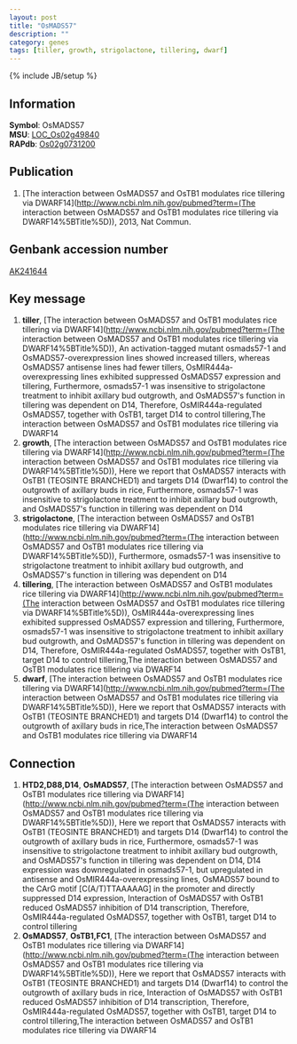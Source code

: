 ```yaml
---
layout: post
title: "OsMADS57"
description: ""
category: genes
tags: [tiller, growth, strigolactone, tillering, dwarf]
---
```

{% include JB/setup %}

## Information
__Symbol__: OsMADS57  
__MSU__: [LOC_Os02g49840](http://rice.plantbiology.msu.edu/cgi-bin/ORF_infopage.cgi?orf=LOC_Os02g49840)  
__RAPdb__: [Os02g0731200](http://rapdb.dna.affrc.go.jp/viewer/gbrowse_details/irgsp1?name=Os02g0731200)  

## Publication
1. [The interaction between OsMADS57 and OsTB1 modulates rice tillering via DWARF14](http://www.ncbi.nlm.nih.gov/pubmed?term=(The interaction between OsMADS57 and OsTB1 modulates rice tillering via DWARF14%5BTitle%5D)), 2013, Nat Commun.

## Genbank accession number
[AK241644](http://www.ncbi.nlm.nih.gov/nuccore/AK241644)

## Key message
1. __tiller__, [The interaction between OsMADS57 and OsTB1 modulates rice tillering via DWARF14](http://www.ncbi.nlm.nih.gov/pubmed?term=(The interaction between OsMADS57 and OsTB1 modulates rice tillering via DWARF14%5BTitle%5D)),  An activation-tagged mutant osmads57-1 and OsMADS57-overexpression lines showed increased tillers, whereas OsMADS57 antisense lines had fewer tillers, OsMIR444a-overexpressing lines exhibited suppressed OsMADS57 expression and tillering, Furthermore, osmads57-1 was insensitive to strigolactone treatment to inhibit axillary bud outgrowth, and OsMADS57's function in tillering was dependent on D14, Therefore, OsMIR444a-regulated OsMADS57, together with OsTB1, target D14 to control tillering,The interaction between OsMADS57 and OsTB1 modulates rice tillering via DWARF14
2. __growth__, [The interaction between OsMADS57 and OsTB1 modulates rice tillering via DWARF14](http://www.ncbi.nlm.nih.gov/pubmed?term=(The interaction between OsMADS57 and OsTB1 modulates rice tillering via DWARF14%5BTitle%5D)),  Here we report that OsMADS57 interacts with OsTB1 (TEOSINTE BRANCHED1) and targets D14 (Dwarf14) to control the outgrowth of axillary buds in rice, Furthermore, osmads57-1 was insensitive to strigolactone treatment to inhibit axillary bud outgrowth, and OsMADS57's function in tillering was dependent on D14
3. __strigolactone__, [The interaction between OsMADS57 and OsTB1 modulates rice tillering via DWARF14](http://www.ncbi.nlm.nih.gov/pubmed?term=(The interaction between OsMADS57 and OsTB1 modulates rice tillering via DWARF14%5BTitle%5D)),  Furthermore, osmads57-1 was insensitive to strigolactone treatment to inhibit axillary bud outgrowth, and OsMADS57's function in tillering was dependent on D14
4. __tillering__, [The interaction between OsMADS57 and OsTB1 modulates rice tillering via DWARF14](http://www.ncbi.nlm.nih.gov/pubmed?term=(The interaction between OsMADS57 and OsTB1 modulates rice tillering via DWARF14%5BTitle%5D)),  OsMIR444a-overexpressing lines exhibited suppressed OsMADS57 expression and tillering, Furthermore, osmads57-1 was insensitive to strigolactone treatment to inhibit axillary bud outgrowth, and OsMADS57's function in tillering was dependent on D14, Therefore, OsMIR444a-regulated OsMADS57, together with OsTB1, target D14 to control tillering,The interaction between OsMADS57 and OsTB1 modulates rice tillering via DWARF14
5. __dwarf__, [The interaction between OsMADS57 and OsTB1 modulates rice tillering via DWARF14](http://www.ncbi.nlm.nih.gov/pubmed?term=(The interaction between OsMADS57 and OsTB1 modulates rice tillering via DWARF14%5BTitle%5D)),  Here we report that OsMADS57 interacts with OsTB1 (TEOSINTE BRANCHED1) and targets D14 (Dwarf14) to control the outgrowth of axillary buds in rice,The interaction between OsMADS57 and OsTB1 modulates rice tillering via DWARF14

## Connection
1. __HTD2,D88,D14__, __OsMADS57__, [The interaction between OsMADS57 and OsTB1 modulates rice tillering via DWARF14](http://www.ncbi.nlm.nih.gov/pubmed?term=(The interaction between OsMADS57 and OsTB1 modulates rice tillering via DWARF14%5BTitle%5D)),  Here we report that OsMADS57 interacts with OsTB1 (TEOSINTE BRANCHED1) and targets D14 (Dwarf14) to control the outgrowth of axillary buds in rice, Furthermore, osmads57-1 was insensitive to strigolactone treatment to inhibit axillary bud outgrowth, and OsMADS57's function in tillering was dependent on D14, D14 expression was downregulated in osmads57-1, but upregulated in antisense and OsMIR444a-overexpressing lines, OsMADS57 bound to the CArG motif [C(A/T)TTAAAAAG] in the promoter and directly suppressed D14 expression, Interaction of OsMADS57 with OsTB1 reduced OsMADS57 inhibition of D14 transcription, Therefore, OsMIR444a-regulated OsMADS57, together with OsTB1, target D14 to control tillering
2. __OsMADS57__, __OsTB1,FC1__, [The interaction between OsMADS57 and OsTB1 modulates rice tillering via DWARF14](http://www.ncbi.nlm.nih.gov/pubmed?term=(The interaction between OsMADS57 and OsTB1 modulates rice tillering via DWARF14%5BTitle%5D)),  Here we report that OsMADS57 interacts with OsTB1 (TEOSINTE BRANCHED1) and targets D14 (Dwarf14) to control the outgrowth of axillary buds in rice, Interaction of OsMADS57 with OsTB1 reduced OsMADS57 inhibition of D14 transcription, Therefore, OsMIR444a-regulated OsMADS57, together with OsTB1, target D14 to control tillering,The interaction between OsMADS57 and OsTB1 modulates rice tillering via DWARF14


